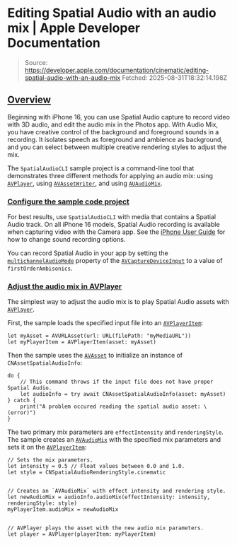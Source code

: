 # Editing Spatial Audio with an audio mix | Apple Developer Documentation

> Source: https://developer.apple.com/documentation/cinematic/editing-spatial-audio-with-an-audio-mix
> Fetched: 2025-08-31T18:32:14.198Z

## [Overview](https://developer.apple.com/documentation/cinematic/editing-spatial-audio-with-an-audio-mix#Overview)

Beginning with iPhone 16, you can use Spatial Audio capture to record video with 3D audio, and edit the audio mix in the Photos app. With Audio Mix, you have creative control of the background and foreground sounds in a recording. It isolates speech as foreground and ambience as background, and you can select between multiple creative rendering styles to adjust the mix.

The `SpatialAudioCLI` sample project is a command-line tool that demonstrates three different methods for applying an audio mix: using [`AVPlayer`](https://developer.apple.com/documentation/AVFoundation/AVPlayer), using [`AVAssetWriter`](https://developer.apple.com/documentation/AVFoundation/AVAssetWriter), and using [`AUAudioMix`](https://developer.apple.com/documentation/AudioToolbox/kAudioUnitSubType_AUAudioMix).

### [Configure the sample code project](https://developer.apple.com/documentation/cinematic/editing-spatial-audio-with-an-audio-mix#Configure-the-sample-code-project)

For best results, use `SpatialAudioCLI` with media that contains a Spatial Audio track. On all iPhone 16 models, Spatial Audio recording is available when capturing video with the Camera app. See the [iPhone User Guide](https://support.apple.com/en-kw/guide/iphone/iph31c1ca6c7/ios) for how to change sound recording options.

You can record Spatial Audio in your app by setting the [`multichannelAudioMode`](https://developer.apple.com/documentation/AVFoundation/AVCaptureDeviceInput/multichannelAudioMode) property of the [`AVCaptureDeviceInput`](https://developer.apple.com/documentation/AVFoundation/AVCaptureDeviceInput) to a value of `firstOrderAmbisonics`.

### [Adjust the audio mix in AVPlayer](https://developer.apple.com/documentation/cinematic/editing-spatial-audio-with-an-audio-mix#Adjust-the-audio-mix-in-AVPlayer)

The simplest way to adjust the audio mix is to play Spatial Audio assets with [`AVPlayer`](https://developer.apple.com/documentation/AVFoundation/AVPlayer).

First, the sample loads the specified input file into an [`AVPlayerItem`](https://developer.apple.com/documentation/AVFoundation/AVPlayerItem):

```
let myAsset = AVURLAsset(url: URL(filePath: "myMediaURL"))
let myPlayerItem = AVPlayerItem(asset: myAsset)
```

Then the sample uses the [`AVAsset`](https://developer.apple.com/documentation/AVFoundation/AVAsset) to initialize an instance of `CNAssetSpatialAudioInfo`:

```
do {
    // This command throws if the input file does not have proper Spatial Audio.
    let audioInfo = try await CNAssetSpatialAudioInfo(asset: myAsset)
} catch {
    print("A problem occured reading the spatial audio asset: \(error)")
}
```

The two primary mix parameters are `effectIntensity` and `renderingStyle`. The sample creates an [`AVAudioMix`](https://developer.apple.com/documentation/AVFoundation/AVAudioMix) with the specified mix parameters and sets it on the [`AVPlayerItem`](https://developer.apple.com/documentation/AVFoundation/AVPlayerItem):

```
// Sets the mix parameters.
let intensity = 0.5 // Float values between 0.0 and 1.0.
let style = CNSpatialAudioRenderingStyle.cinematic


// Creates an `AVAudioMix` with effect intensity and rendering style.
let newAudioMix = audioInfo.audioMix(effectIntensity: intensity, renderingStyle: style)
myPlayerItem.audioMix = newAudioMix


// AVPlayer plays the asset with the new audio mix parameters.
let player = AVPlayer(playerItem: myPlayerItem)
```
